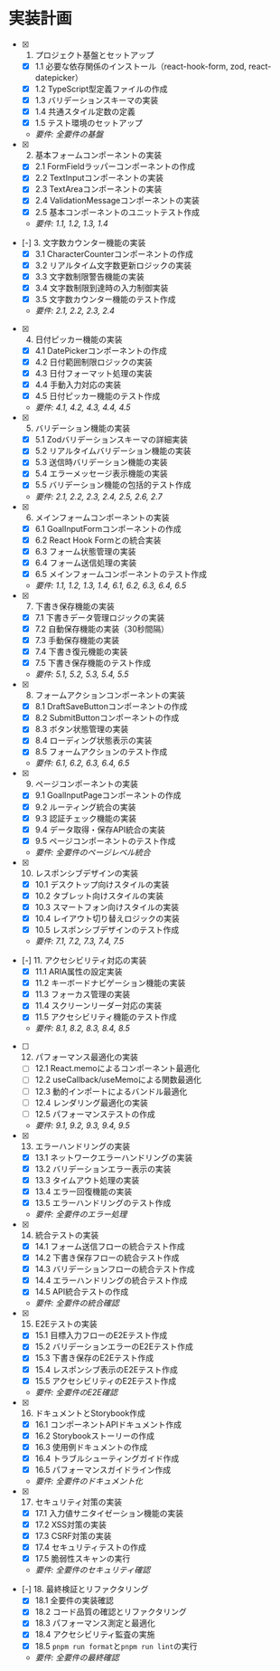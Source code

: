 # 実装計画

- [x] 1. プロジェクト基盤とセットアップ
  - [x] 1.1 必要な依存関係のインストール（react-hook-form, zod, react-datepicker）
  - [x] 1.2 TypeScript型定義ファイルの作成
  - [x] 1.3 バリデーションスキーマの実装
  - [x] 1.4 共通スタイル定数の定義
  - [x] 1.5 テスト環境のセットアップ
  - _要件: 全要件の基盤_

- [x] 2. 基本フォームコンポーネントの実装
  - [x] 2.1 FormFieldラッパーコンポーネントの作成
  - [x] 2.2 TextInputコンポーネントの実装
  - [x] 2.3 TextAreaコンポーネントの実装
  - [x] 2.4 ValidationMessageコンポーネントの実装
  - [x] 2.5 基本コンポーネントのユニットテスト作成
  - _要件: 1.1, 1.2, 1.3, 1.4_

- [-] 3. 文字数カウンター機能の実装
  - [x] 3.1 CharacterCounterコンポーネントの作成
  - [x] 3.2 リアルタイム文字数更新ロジックの実装
  - [x] 3.3 文字数制限警告機能の実装
  - [x] 3.4 文字数制限到達時の入力制御実装
  - [x] 3.5 文字数カウンター機能のテスト作成
  - _要件: 2.1, 2.2, 2.3, 2.4_

- [x] 4. 日付ピッカー機能の実装
  - [x] 4.1 DatePickerコンポーネントの作成
  - [x] 4.2 日付範囲制限ロジックの実装
  - [x] 4.3 日付フォーマット処理の実装
  - [x] 4.4 手動入力対応の実装
  - [x] 4.5 日付ピッカー機能のテスト作成
  - _要件: 4.1, 4.2, 4.3, 4.4, 4.5_

- [x] 5. バリデーション機能の実装
  - [x] 5.1 Zodバリデーションスキーマの詳細実装
  - [x] 5.2 リアルタイムバリデーション機能の実装
  - [x] 5.3 送信時バリデーション機能の実装
  - [x] 5.4 エラーメッセージ表示機能の実装
  - [x] 5.5 バリデーション機能の包括的テスト作成
  - _要件: 2.1, 2.2, 2.3, 2.4, 2.5, 2.6, 2.7_

- [x] 6. メインフォームコンポーネントの実装
  - [x] 6.1 GoalInputFormコンポーネントの作成
  - [x] 6.2 React Hook Formとの統合実装
  - [x] 6.3 フォーム状態管理の実装
  - [x] 6.4 フォーム送信処理の実装
  - [x] 6.5 メインフォームコンポーネントのテスト作成
  - _要件: 1.1, 1.2, 1.3, 1.4, 6.1, 6.2, 6.3, 6.4, 6.5_

- [x] 7. 下書き保存機能の実装
  - [x] 7.1 下書きデータ管理ロジックの実装
  - [x] 7.2 自動保存機能の実装（30秒間隔）
  - [x] 7.3 手動保存機能の実装
  - [x] 7.4 下書き復元機能の実装
  - [x] 7.5 下書き保存機能のテスト作成
  - _要件: 5.1, 5.2, 5.3, 5.4, 5.5_

- [x] 8. フォームアクションコンポーネントの実装
  - [x] 8.1 DraftSaveButtonコンポーネントの作成
  - [x] 8.2 SubmitButtonコンポーネントの作成
  - [x] 8.3 ボタン状態管理の実装
  - [x] 8.4 ローディング状態表示の実装
  - [x] 8.5 フォームアクションのテスト作成
  - _要件: 6.1, 6.2, 6.3, 6.4, 6.5_

- [x] 9. ページコンポーネントの実装
  - [x] 9.1 GoalInputPageコンポーネントの作成
  - [x] 9.2 ルーティング統合の実装
  - [x] 9.3 認証チェック機能の実装
  - [x] 9.4 データ取得・保存API統合の実装
  - [x] 9.5 ページコンポーネントのテスト作成
  - _要件: 全要件のページレベル統合_

- [x] 10. レスポンシブデザインの実装
  - [x] 10.1 デスクトップ向けスタイルの実装
  - [x] 10.2 タブレット向けスタイルの実装
  - [x] 10.3 スマートフォン向けスタイルの実装
  - [x] 10.4 レイアウト切り替えロジックの実装
  - [x] 10.5 レスポンシブデザインのテスト作成
  - _要件: 7.1, 7.2, 7.3, 7.4, 7.5_

- [-] 11. アクセシビリティ対応の実装
  - [x] 11.1 ARIA属性の設定実装
  - [x] 11.2 キーボードナビゲーション機能の実装
  - [x] 11.3 フォーカス管理の実装
  - [x] 11.4 スクリーンリーダー対応の実装
  - [x] 11.5 アクセシビリティ機能のテスト作成
  - _要件: 8.1, 8.2, 8.3, 8.4, 8.5_

- [ ] 12. パフォーマンス最適化の実装
  - [ ] 12.1 React.memoによるコンポーネント最適化
  - [ ] 12.2 useCallback/useMemoによる関数最適化
  - [ ] 12.3 動的インポートによるバンドル最適化
  - [ ] 12.4 レンダリング最適化の実装
  - [ ] 12.5 パフォーマンステストの作成
  - _要件: 9.1, 9.2, 9.3, 9.4, 9.5_

- [x] 13. エラーハンドリングの実装
  - [x] 13.1 ネットワークエラーハンドリングの実装
  - [x] 13.2 バリデーションエラー表示の実装
  - [x] 13.3 タイムアウト処理の実装
  - [x] 13.4 エラー回復機能の実装
  - [x] 13.5 エラーハンドリングのテスト作成
  - _要件: 全要件のエラー処理_

- [x] 14. 統合テストの実装
  - [x] 14.1 フォーム送信フローの統合テスト作成
  - [x] 14.2 下書き保存フローの統合テスト作成
  - [x] 14.3 バリデーションフローの統合テスト作成
  - [x] 14.4 エラーハンドリングの統合テスト作成
  - [x] 14.5 API統合テストの作成
  - _要件: 全要件の統合確認_

- [x] 15. E2Eテストの実装
  - [x] 15.1 目標入力フローのE2Eテスト作成
  - [x] 15.2 バリデーションエラーのE2Eテスト作成
  - [x] 15.3 下書き保存のE2Eテスト作成
  - [x] 15.4 レスポンシブ表示のE2Eテスト作成
  - [x] 15.5 アクセシビリティのE2Eテスト作成
  - _要件: 全要件のE2E確認_

- [x] 16. ドキュメントとStorybook作成
  - [x] 16.1 コンポーネントAPIドキュメント作成
  - [x] 16.2 Storybookストーリーの作成
  - [x] 16.3 使用例ドキュメントの作成
  - [x] 16.4 トラブルシューティングガイド作成
  - [x] 16.5 パフォーマンスガイドライン作成
  - _要件: 全要件のドキュメント化_

- [x] 17. セキュリティ対策の実装
  - [x] 17.1 入力値サニタイゼーション機能の実装
  - [x] 17.2 XSS対策の実装
  - [x] 17.3 CSRF対策の実装
  - [x] 17.4 セキュリティテストの作成
  - [x] 17.5 脆弱性スキャンの実行
  - _要件: 全要件のセキュリティ確認_

- [-] 18. 最終検証とリファクタリング
  - [x] 18.1 全要件の実装確認
  - [x] 18.2 コード品質の確認とリファクタリング
  - [x] 18.3 パフォーマンス測定と最適化
  - [x] 18.4 アクセシビリティ監査の実施
  - [x] 18.5 `pnpm run format`と`pnpm run lint`の実行
  - _要件: 全要件の最終確認_
